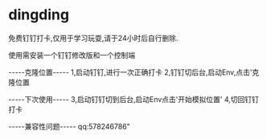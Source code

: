 # dingding
免费钉钉打卡,仅用于学习玩耍,请于24小时后自行删除.

使用需安装一个钉钉修改版和一个控制端

-----克隆位置-----
1,启动钉钉,进行一次正确打卡
2,钉钉切后台,启动Env,点击'克隆位置

-----下次使用-----
3,启动钉钉切到后台,启动Env点击'开始模拟位置'
4,切回钉钉打卡

-----兼容性问题-----
qq:578246786"

